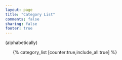 ```yaml
---
layout: page
title: "Category List"
comments: false
sharing: false
footer: true
---
```


(alphabetically)

<ul id="category-list">{% category_list [counter:true,include_all:true] %}</ul>
